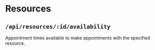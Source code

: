# Resources
## `/api/resources/:id/availability`
Appointment times available to make appointments with the specified resource.
